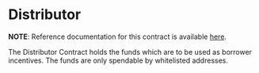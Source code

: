 # Distributor

**NOTE**: Reference documentation for this contract is available [here](https://app.gitbook.com/@anchor-protocol/s/anchor-2/smart-contracts/anchor-token/distributor).

The Distributor Contract holds the funds which are to be used as borrower incentives. The funds 
are only spendable by whitelisted addresses.
